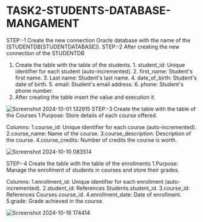 # TASK2-STUDENTS-DATABASE-MANGAMENT

STEP:-1 Create the new connection Oracle database with the name of the (STUDENTDB[STUDENTDATABASE]).
STEP:-2 After creating the new connection of the STUDENTDB 
  1. Create the table with the table of the students.
    1. student_id: Unique identifier for each student (auto-incremented).
    2. first_name: Student's first name.
    3. Last name: Student's last name.
    4. date_of_birth: Student's date of birth.
    5. email: Student's email address.
    6. phone: Student's phone number.
  2. After creating the table insert the value and execution it.

![Screenshot 2024-10-01 132915](https://github.com/user-attachments/assets/eba20ee6-220d-4f5f-85ca-933dc5cbaad0)
 STEP:-3 Create the table with the table of the Courses
  1.Purpose: Store details of each course offered.

Columns:
 1.course_id: Unique identifier for each course (auto-incremented).
 2.course_name: Name of the course.
 3.course_description: Description of the course.
 4.course_credits: Number of credits the course is worth.

![Screenshot 2024-10-10 083514](https://github.com/user-attachments/assets/7310e972-02f4-4563-b174-b3b4179e2bed)

STEP:-4 Create the table with the table of the enrollments
  1.Purpose: Manage the enrollment of students in courses and store their grades.

Columns:
 1.enrollment_id: Unique identifier for each enrollment (auto-incremented).
 2.student_id: References Students.student_id.
 3.course_id: References Courses.course_id.
 4.enrollment_date: Date of enrollment.
 5.grade: Grade achieved in the course.


![Screenshot 2024-10-16 174414](https://github.com/user-attachments/assets/807e9fad-782e-4f83-ba68-e05a8b8f7fc7)

 



 

